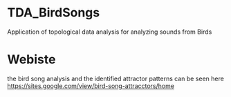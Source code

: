 # TDA_BirdSongs

Application of topological data analysis for analyzing sounds from Birds

# Webiste 

the bird song analysis and the identified attractor patterns can be seen here https://sites.google.com/view/bird-song-attracctors/home
